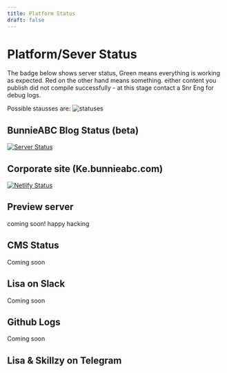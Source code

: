 ```yaml
---
title: Platform Status
draft: false
---
```

# Platform/Sever Status

The badge below shows server status, Green means everything is working as expected. Red on the other hand means something. either content you publish did not compile successfully - at this stage contact a Snr Eng for debug logs.

Possible stausses are:
![statuses](/uploads/monitor-sites-status-badges.png)

## BunnieABC Blog Status (beta)
[![Server Status](https://api.netlify.com/api/v1/badges/688ee309-832d-42c6-8422-85fbb7c108d0/deploy-status)](https://app.netlify.com/sites/babcblog/deploys)

## Corporate site (Ke.bunnieabc.com)
[![Netlify Status](https://api.netlify.com/api/v1/badges/b6fe88a7-da6d-422d-b11a-ea1c411a3026/deploy-status)](https://app.netlify.com/sites/bunnie/deploys)

## Preview server
coming soon! happy hacking

## CMS Status
Coming soon

## Lisa on Slack
Coming soon

## Github Logs
Coming soon

## Lisa & Skillzy on Telegram
